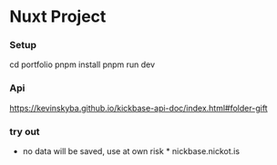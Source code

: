 # Nuxt Project 

### Setup
cd portfolio
pnpm install
pnpm run dev

### Api
https://kevinskyba.github.io/kickbase-api-doc/index.html#folder-gift

### try out
* no data will be saved, use at own risk *
nickbase.nickot.is
